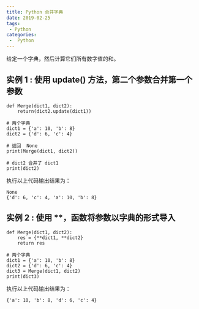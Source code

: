 ```yaml
---
title: Python 合并字典
date: 2019-02-25
tags:
 - Python
categories:
 -  Python
---
```


给定一个字典，然后计算它们所有数字值的和。

## 实例 1 : 使用 update() 方法，第二个参数合并第一个参数

```
def Merge(dict1, dict2): 
    return(dict2.update(dict1)) 
      
# 两个字典
dict1 = {'a': 10, 'b': 8} 
dict2 = {'d': 6, 'c': 4} 
  
# 返回  None 
print(Merge(dict1, dict2)) 
  
# dict2 合并了 dict1
print(dict2)
```

执行以上代码输出结果为：

```
None
{'d': 6, 'c': 4, 'a': 10, 'b': 8}
```

## 实例 2 : 使用 **，函数将参数以字典的形式导入

```
def Merge(dict1, dict2): 
    res = {**dict1, **dict2} 
    return res 
      
# 两个字典
dict1 = {'a': 10, 'b': 8} 
dict2 = {'d': 6, 'c': 4} 
dict3 = Merge(dict1, dict2) 
print(dict3)
```

执行以上代码输出结果为：

```
{'a': 10, 'b': 8, 'd': 6, 'c': 4}
```

